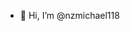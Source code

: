 - 👋 Hi, I’m @nzmichael118

<!---
nzmichael118/nzmichael118 is a ✨ special ✨ repository because its `README.md` (this file) appears on your GitHub profile.
You can click the Preview link to take a look at your changes.
--->
